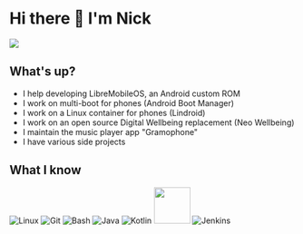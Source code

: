 # Hi there 👋 I'm Nick
![](https://hit.yhype.me/github/profile?user_id=36458596)

## What's up?
- I help developing LibreMobileOS, an Android custom ROM
- I work on multi-boot for phones (Android Boot Manager)
- I work on a Linux container for phones (Lindroid)
- I work on an open source Digital Wellbeing replacement (Neo Wellbeing)
- I maintain the music player app "Gramophone"
- I have various side projects

## What I know
![Linux](https://www.vectorlogo.zone/logos/linux/linux-icon.svg)
![Git](https://www.vectorlogo.zone/logos/git-scm/git-scm-icon.svg)
![Bash](https://www.vectorlogo.zone/logos/gnu_bash/gnu_bash-icon.svg)
![Java](https://www.vectorlogo.zone/logos/java/java-icon.svg)
![Kotlin](https://www.vectorlogo.zone/logos/kotlinlang/kotlinlang-icon.svg)
<img src="https://upload.wikimedia.org/wikipedia/commons/1/18/C_Programming_Language.svg" width="64">
![Jenkins](https://www.vectorlogo.zone/logos/jenkins/jenkins-icon.svg)
